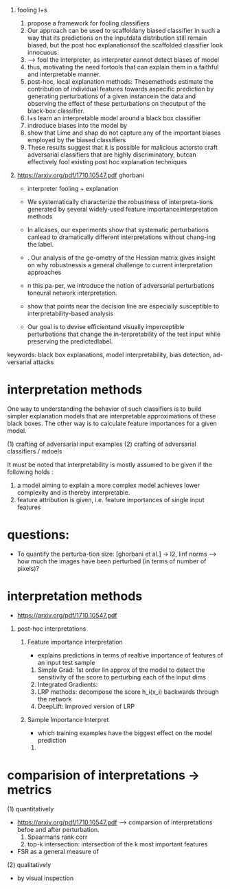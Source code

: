 1. fooling l+s
   1. propose a framework for fooling classifiers 
   2. Our approach can be used to scaffoldany biased classifier in such a way that its predictions on the inputdata distribution still remain biased, but the post hoc explanationsof the scaffolded classifier look innocuous. 
   3. --> fool the interpreter, as interpreter cannot detect biases of model
   4. thus, motivating the need fortools that can explain them in a faithful and interpretable manner.
   5. post-hoc, local explanation methods: Thesemethods estimate the contribution of individual features towards aspecific prediction by generating perturbations of a given instancein the data and observing the effect of these perturbations on theoutput of the black-box classifier.
   6. l+s learn an interpretable model around a black box classifier
   7. indroduce biases into the model by 
   8. show that Lime and shap do not capture any of the important biases employed by the biased classifiers 
   9. These results suggest that it is possible for malicious actorsto craft adversarial classifiers that are highly discriminatory, butcan effectively fool existing post hoc explanation techniques


2. https://arxiv.org/pdf/1710.10547.pdf  ghorbani
   - interpreter fooling + explanation 
   - We systematically characterize the robustness of interpreta-tions  generated  by  several  widely-used  feature  importanceinterpretation methods
   - In allcases, our experiments show that systematic perturbations canlead to dramatically different interpretations without chang-ing the label.
   - . Our analysis of the ge-ometry of the Hessian matrix gives insight on why robustnessis a general challenge to current interpretation approaches 

   - n  this  pa-per, we introduce the notion of adversarial perturbations toneural network interpretation.
   - show that points near the decision line are especially susceptible to interpretability-based analysis
   - Our goal is to devise efficientand visually imperceptible perturbations that change the in-terpretability of the test input while preserving the predictedlabel.

keywords: 
black box explanations, model interpretability, bias detection, ad-versarial attacks


# interpretation methods
One way to understanding the behavior of such classifiers is to build simpler explanation models that are interpretable approximations of these black boxes.
The other way is to calculate feature importances for a given model. 

(1)  crafting of adversarial input examples
(2) crafting of adversarial classifiers / mdoels 


It must be noted that interpretability is mostly assumed to be given if the following holds : 
1. a model aiming to explain a more complex model achieves lower complexity and is thereby interpretable.
2. feature attribution is given, i.e. feature importances of single input features


# questions: 
- To  quantify  the  perturba-tion size: [ghorbani et al.] -> l2, linf norms --> how much the images have been perturbed (in terms of number of pixels)?



# interpretation methods 
- https://arxiv.org/pdf/1710.10547.pdf 
1. post-hoc interpretations
   1. Feature  importance  interpretation 
      - explains predictions in terms of realtive importance of features of an input test sample
   
      1. Simple Grad: 1st order lin approx of the model to detect the sensitivity of the score to perturbing each of the input dims
      2. Integrated Gradients: 
      3. LRP methods: decompose the score h_i(x_i) backwards through the network  
      4. DeepLift: Improved version of LRP

   2. Sample Importance Interpret
      - which training examples have the biggest effect on the model prediction
      1. 

# comparision of interpretations  -> metrics 

(1) quantitatively
- https://arxiv.org/pdf/1710.10547.pdf
--> comparsion of interpretations befoe and after perturbation. 
   1. Spearmans rank corr
   2. top-k intersection: intersection of the k most important features
- FSR as a general measure of 

(2) qualitatively
- by visual inspection
